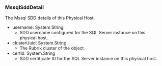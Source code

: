 ### MssqlSddDetail
The Mssql SDD details of this Physical Host.

- username: System.String
  - SDD username configured for the SQL Server instance on this physical host.
- clusterUuid: System.String
  - The Rubrik cluster of the object.
- certId: System.String
  - SDD certificate ID for the SQL Server instance on this physical host.
